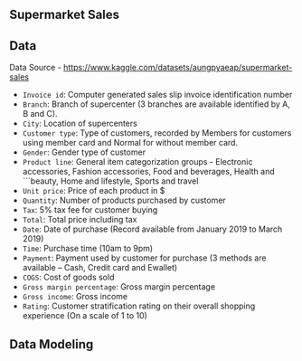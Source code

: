 ## Supermarket Sales


## Data

Data Source - https://www.kaggle.com/datasets/aungpyaeap/supermarket-sales

- ```Invoice id```: Computer generated sales slip invoice identification number
- ```Branch```: Branch of supercenter (3 branches are available identified by A, B and C).
- ```City```: Location of supercenters
- ```Customer type```: Type of customers, recorded by Members for customers using member card and Normal for without member card.
- ```Gender```: Gender type of customer
- ```Product line```: General item categorization groups - Electronic accessories, Fashion accessories, Food and beverages, Health and ```beauty, Home and lifestyle, Sports and travel
- ```Unit price```: Price of each product in $
- ```Quantity```: Number of products purchased by customer
- ```Tax```: 5% tax fee for customer buying
- ```Total```: Total price including tax
- ```Date```: Date of purchase (Record available from January 2019 to March 2019)
- ```Time```: Purchase time (10am to 9pm)
- ```Payment```: Payment used by customer for purchase (3 methods are available – Cash, Credit card and Ewallet)
- ```COGS```: Cost of goods sold
- ```Gross margin percentage```: Gross margin percentage
- ```Gross income```: Gross income
- ```Rating```: Customer stratification rating on their overall shopping experience (On a scale of 1 to 10)

## Data Modeling



